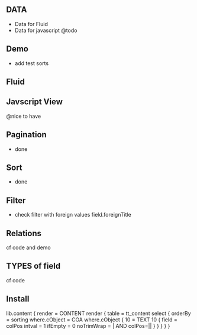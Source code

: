 DATA
-----------
- Data for Fluid
- Data for javascript @todo

Demo
-------------
- add test sorts

Fluid
---------------------

Javscript View
---------------------
@nice to have

Pagination
-----------
- done

Sort
---------------
- done

Filter
--------------
- check filter with foreign values field.foreignTitle

Relations
------------
cf code and demo

TYPES of field
--------------
cf code

Install
-----------
lib.content {
    render = CONTENT
    render {
        table = tt_content
        select {
            orderBy = sorting
            where.cObject = COA
            where.cObject {
                10 = TEXT
                10 {
                    field = colPos
                    intval = 1
                    ifEmpty = 0
                    noTrimWrap = | AND colPos=||
                }
            }
        }
    }
}

